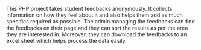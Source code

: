 This PHP project takes student feedbacks anonymously. It collects information on how they feel about it and also helps them add as much specifics required as possible. 
The admin managing the feedbacks can find the feedbacks on their page and they can sort the results as per the area they are interested in. Moreover, they can download the feedbacks to an excel sheet which helps process the data easily.
